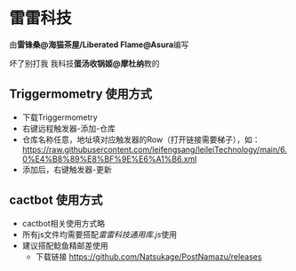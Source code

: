 # 雷雷科技

由**雷锋桑@海猫茶屋/Liberated Flame@Asura**编写

坏了别打我 我科技**蛋汤收锅姬@摩杜纳**教的



## Triggermometry 使用方式

* 下载Triggermometry
* 右键远程触发器-添加-仓库
* 仓库名称任意，地址填对应触发器的Row（打开链接需要梯子），如：https://raw.githubusercontent.com/leifengsang/leileiTechnology/main/6.0%E4%B8%89%E8%BF%9E%E6%A1%B6.xml
* 添加后，右键触发器-更新

## cactbot 使用方式

* cactbot相关使用方式略
* 所有js文件均需要搭配*雷雷科技通用库.js*使用
* 建议搭配鲶鱼精邮差使用
  * 下载链接 https://github.com/Natsukage/PostNamazu/releases
